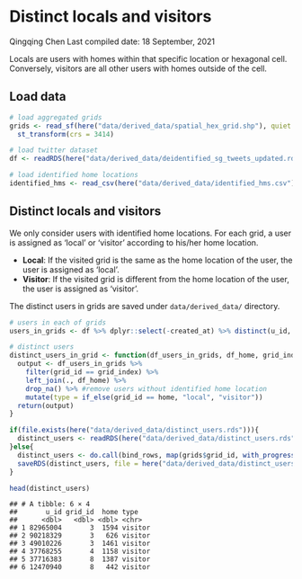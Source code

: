 Distinct locals and visitors
================
Qingqing Chen
Last compiled date: 18 September, 2021

Locals are users with homes within that specific location or hexagonal
cell. Conversely, visitors are all other users with homes outside of the
cell.

## Load data

``` r
# load aggregated grids 
grids <- read_sf(here("data/derived_data/spatial_hex_grid.shp"), quiet = T) %>% 
  st_transform(crs = 3414)

# load twitter dataset 
df <- readRDS(here("data/derived_data/deidentified_sg_tweets_updated.rds")) 

# load identified home locations 
identified_hms <- read_csv(here("data/derived_data/identified_hms.csv"))
```

## Distinct locals and visitors

We only consider users with identified home locations. For each grid, a
user is assigned as ‘local’ or ‘visitor’ according to his/her home
location.

-   **Local**: If the visited grid is the same as the home location of
    the user, the user is assigned as ‘local’.
-   **Visitor**: If the visited grid is different from the home location
    of the user, the user is assigned as ‘visitor’.

The distinct users in grids are saved under `data/derived_data/`
directory.

``` r
# users in each of grids 
users_in_grids <- df %>% dplyr::select(-created_at) %>% distinct(u_id, grid_id)

# distinct users 
distinct_users_in_grid <- function(df_users_in_grids, df_home, grid_index){
  output <- df_users_in_grids %>% 
    filter(grid_id == grid_index) %>% 
    left_join(., df_home) %>% 
    drop_na() %>% #remove users without identified home location
    mutate(type = if_else(grid_id == home, "local", "visitor"))
  return(output)
}

if(file.exists(here("data/derived_data/distinct_users.rds"))){
  distinct_users <- readRDS(here("data/derived_data/distinct_users.rds"))
}else{
  distinct_users <- do.call(bind_rows, map(grids$grid_id, with_progress(function(x) distinct_users_in_grid(users_in_grids, identified_hms, x))))
  saveRDS(distinct_users, file = here("data/derived_data/distinct_users.rds"))
}

head(distinct_users)
```

    ## # A tibble: 6 × 4
    ##       u_id grid_id  home type   
    ##      <dbl>   <dbl> <dbl> <chr>  
    ## 1 82965004       3  1594 visitor
    ## 2 90218329       3   626 visitor
    ## 3 49010226       3  1461 visitor
    ## 4 37768255       4  1158 visitor
    ## 5 37716383       8  1387 visitor
    ## 6 12470940       8   442 visitor
